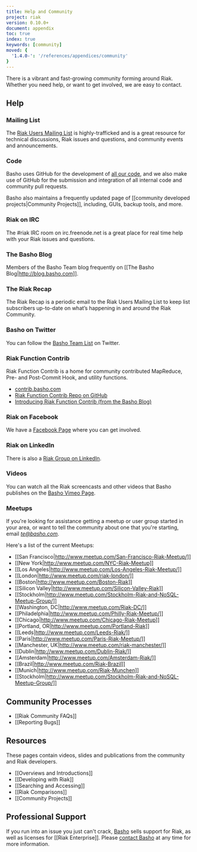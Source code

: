 ```yaml
---
title: Help and Community
project: riak
version: 0.10.0+
document: appendix
toc: true
index: true
keywords: [community]
moved: {
  '1.4.0-': '/references/appendices/community'
}
---
```


There is a vibrant and fast-growing community forming around Riak. Whether you need help, or want to get involved, we are easy to contact.

## Help

### Mailing List

The [Riak Users Mailing List](http://lists.basho.com/mailman/listinfo/riak-users_lists.basho.com) is highly-trafficked and is a great resource for technical discussions, Riak issues and questions, and community events and announcements.

### Code

Basho uses GitHub for the development of [all our code](http://github.com/basho/), and we also make use of GitHub for the submission and integration of all internal code and community pull requests.

Basho also maintains a frequently updated page of [[community developed projects|Community Projects]], including, GUIs, backup tools, and more.

### Riak on IRC

The #riak IRC room on irc.freenode.net is a great place for real time help with your Riak issues and questions.

### The Basho Blog

Members of the Basho Team blog frequently on [[The Basho Blog|http://blog.basho.com]].

### The Riak Recap

The Riak Recap is a periodic email to the Riak Users Mailing List to keep list subscribers up-to-date on what’s happening in and around the Riak Community.

### Basho on Twitter

You can follow the [Basho Team List](http://twitter.com/basho/team) on Twitter.

### Riak Function Contrib

Riak Function Contrib is a home for community contributed MapReduce, Pre- and Post-Commit Hook, and utility functions.

* [contrib.basho.com](http://contrib.basho.com)
* [Riak Function Contrib Repo on GitHub](https://github.com/basho/riak_function_contrib)
* [Introducing Riak Function Contrib (from the Basho Blog)](http://blog.basho.com/2010/12/02/introducing-riak-function-contrib/)

### Riak on Facebook

We have a [Facebook Page](http://www.facebook.com/pages/Riak/143599935667217) where you can get involved.

### Riak on LinkedIn

There is also a [Riak Group on LinkedIn](http://www.linkedin.com/groups?mostPopular=&gid=2913983).

### Videos

You can watch all the Riak screencasts and other videos that Basho publishes on the [Basho Vimeo Page](http://vimeo.com/bashotech/videos).

### Meetups

If you're looking for assistance getting a meetup or user group started in your area, or want to tell the community about one that you're starting, email *te@basho.com*.

Here's a list of the current Meetups:

* [[San Francisco|http://www.meetup.com/San-Francisco-Riak-Meetup/]]
* [[New York|http://www.meetup.com/NYC-Riak-Meetup]]
* [[Los Angeles|http://www.meetup.com/Los-Angeles-Riak-Meetup/]]
* [[London|http://www.meetup.com/riak-london/]]
* [[Boston|http://www.meetup.com/Boston-Riak]]
* [[Silicon Valley|http://www.meetup.com/Silicon-Valley-Riak]]
* [[Stockholm|http://www.meetup.com/Stockholm-Riak-and-NoSQL-Meetup-Group/]]
* [[Washington, DC|http://www.meetup.com/Riak-DC/]]
* [[Philadelphia|http://www.meetup.com/Philly-Riak-Meetup/]]
* [[Chicago|http://www.meetup.com/Chicago-Riak-Meetup]]
* [[Portland, OR|http://www.meetup.com/Portland-Riak]]
* [[Leeds|http://www.meetup.com/Leeds-Riak/]]
* [[Paris|http://www.meetup.com/Paris-Riak-Meetup/]]
* [[Manchester, UK|http://www.meetup.com/riak-manchester/]]
* [[Dublin|http://www.meetup.com/Dublin-Riak/]]
* [[Amsterdam|http://www.meetup.com/Amsterdam-Riak/]]
* [[Brazil|http://www.meetup.com/Riak-Brazil]]
* [[Munich|http://www.meetup.com/Riak-Munchen]]
* [[Stockholm|http://www.meetup.com/Stockholm-Riak-and-NoSQL-Meetup-Group/]]


## Community Processes

* [[Riak Community FAQs]]
* [[Reporting Bugs]]

## Resources

These pages contain videos, slides and publications from the community and Riak developers. 

* [[Overviews and Introductions]]
* [[Developing with Riak]]
* [[Searching and Accessing]]
* [[Riak Comparisons]]
* [[Community Projects]]

## Professional Support

If you run into an issue you just can't crack, [Basho](http://basho.com) sells support for Riak, as well as licenses for [[Riak Enterprise]]. Please [contact Basho](http://basho.com/contact/) at any time for more information.
